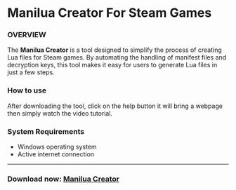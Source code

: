 # **Manilua Creator For Steam Games**

### **OVERVIEW**
The **Manilua Creator** is a tool designed to simplify the process of creating Lua files for Steam games. By automating the handling of manifest files and decryption keys, this tool makes it easy for users to generate Lua files in just a few steps.

### **How to use**
After downloading the tool, click on the help button it will bring a webpage then simply watch the video tutorial.

### **System Requirements**
- Windows operating system
- Active internet connection
---

### Download now: [Manilua Creator](https://toxichome-whoami.github.io/manilua_creator_release/Manilua_Creator.zip)